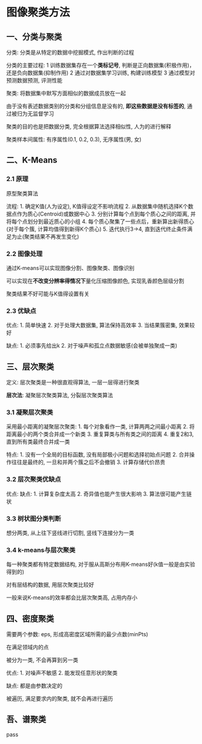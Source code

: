 # 图像聚类方法

## 一、分类与聚类

分类: 分类是从特定的数据中挖掘模式, 作出判断的过程

分类的主要过程:
    1 训练数据集存在一个**类标记号**, 判断是正向数据集(积极作用)，还是负向数据集(抑制作用)
    2 通过对数据集学习训练, 构建训练模型
    3 通过模型对预测数据预测, 评测性能  

聚类: 将数据集中默写方面相似的数据成员放在一起

由于没有表述数据类别的分类和分组信息是没有的, **即这些数据是没有标签的**, 通过被归为无监督学习

聚类的目的也是把数据分类, 完全根据算法选择相似性, 人为的进行解释

聚类样本间属性: 有序属性(0.1, 0.2, 0.3), 无序属性(男, 女)

## 二、K-Means

### 2.1 原理

原型聚类算法

流程:
    1. 确定K值(人为设定), K值得设定不影响流程
    2. 从数据集中随机选择K个数据点作为质心(Centroid)或数据中心
    3. 分别计算每个点到每个质心之间的距离, 并将每个点划分到最近质心的小组
    4. 每个质心聚集了一些点后，重新算出新得质心(对于每个簇, 计算均值得到新得K个质心)
    5. 迭代执行3->4, 直到迭代终止条件满足为止(聚类结果不再发生变化)

### 2.2 图像处理

通过K-means可以实现图像分割、图像聚类、图像识别

可以实现在**不改变分辨率得情况下**量化压缩图像颜色, 实现乳香颜色层级分割

聚类结果不好可能与K值得设置有关

### 2.3 优缺点

优点:
    1. 简单快速
    2. 对于处理大数据集, 算法保持高效率
    3. 当结果簇密集, 效果较好

缺点:
    1. 必须事先给出k
    2. 对于噪声和孤立点数据敏感(会被单独聚成一类)

## 三、层次聚类

定义: 层次聚类是一种很直观得算法, 一层一层得进行聚类

**层次法**: 凝聚层次聚类算法, 分裂层次聚类算法

### 3.1 凝聚层次聚类

采用最小距离的凝聚层次聚类:
    1. 每个对象看作一类, 计算两两之间最小距离
    2. 将距离最小的两个类合并成一个新类
    3. 重复算类与所有类之间的距离
    4. 重复2和3, 直到所有类最终合并成一类

特点:
    1. 没有一个全局的目标函数, 没有局部极小问题和选择初始点问题
    2. 合并操作往往是最终的, 一旦和并两个簇之后不会撤销
    3. 计算存储代价昂贵

### 3.2 层次聚类优缺点

优点:
缺点:
    1. 计算复杂度太高
    2. 奇异值也能产生很大影响
    3. 算法很可能产生链状

### 3.3 树状图分类判断

想分两类, 从上往下竖线进行切割, 竖线下连接分为一类

### 3.4 k-means与层次聚类

每一种聚类都有特定数据结构, 对于服从高斯分布用K-means好(k值一般是由实验得到的)

对有层结构的数据, 用层次聚类比较好

一般来说K-means的效率都会比层次聚类高, 占用内存小

## 四、密度聚类

需要两个参数: eps, 形成高密度区域所需的最少点数(minPts)

在满足领域内的点

被分为一类, 不会再算到另一类

优点:
    1. 对噪声不敏感
    2. 能发现任意形状的聚类

缺点:
    都是由参数决定的

被遍历, 满足要求内的聚类, 就不会再进行遍历

## 吾、谱聚类

pass
